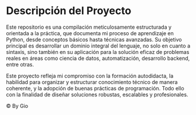 # Descripción del Proyecto

Este repositorio es una compilación meticulosamente estructurada y orientada a la práctica, que documenta mi proceso de aprendizaje en Python, desde conceptos básicos hasta técnicas avanzadas. Su objetivo principal es desarrollar un dominio integral del lenguaje, no solo en cuanto a sintaxis, sino también en su aplicación para la solución eficaz de problemas reales en áreas como ciencia de datos, automatización, desarrollo backend, entre otras.

Este proyecto refleja mi compromiso con la formación autodidacta, la habilidad para organizar y estructurar conocimiento técnico de manera coherente, y la adopción de buenas prácticas de programación. Todo ello con la finalidad de diseñar soluciones robustas, escalables y profesionales.

© By Gio